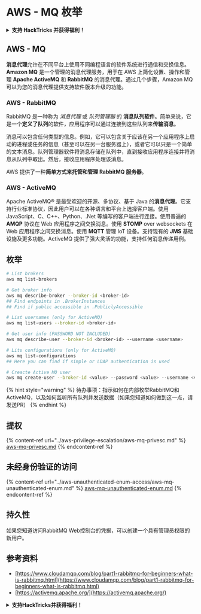 # AWS - MQ 枚举

<details>

<summary><strong>支持 HackTricks 并获得福利！</strong></summary>

* 如果您想在 HackTricks 中看到您的公司广告，或者如果您想访问 PEASS 的最新版本或下载 HackTricks 的 PDF，请查看[**订阅计划**](https://github.com/sponsors/carlospolop)！
* 获取[**官方 PEASS 和 HackTricks 商品**](https://peass.creator-spring.com)
* 发现[**PEASS 家族**](https://opensea.io/collection/the-peass-family)，我们的独家[**NFT**](https://opensea.io/collection/the-peass-family)收藏品
* **加入** 💬 [**Discord 群组**](https://discord.gg/hRep4RUj7f) 或 [**telegram 群组**](https://t.me/peass) 或 **关注**我在 **Twitter** 🐦 [**@carlospolopm**](https://twitter.com/carlospolopm)**。**
* **通过向** [**HackTricks**](https://github.com/carlospolop/hacktricks) **和** [**HackTricks Cloud**](https://github.com/carlospolop/hacktricks-cloud) **github 仓库提交 PR 来分享您的黑客技巧。**

</details>

## AWS - MQ

**消息代理**允许在不同平台上使用不同编程语言的软件系统进行通信和交换信息。**Amazon MQ** 是一个管理的消息代理服务，用于在 AWS 上简化设置、操作和管理 **Apache ActiveMQ** 和 **RabbitMQ** 的消息代理。通过几个步骤，Amazon MQ 可以为您的消息代理提供支持软件版本升级的功能。

### AWS - RabbitMQ

RabbitMQ 是一种称为 _消息代理_ 或 _队列管理器_ 的 **消息队列软件**。简单来说，它是一个**定义了队列**的软件，应用程序可以通过连接到这些队列来**传输消息**。

消息可以包含任何类型的信息。例如，它可以包含关于应该在另一个应用程序上启动的进程或任务的信息（甚至可以在另一台服务器上），或者它可以只是一个简单的文本消息。队列管理器软件将消息存储在队列中，直到接收应用程序连接并将消息从队列中取出。然后，接收应用程序处理该消息。

AWS 提供了一种**简单方式来托管和管理 RabbitMQ 服务器**。

### AWS - ActiveMQ

Apache ActiveMQ® 是最受欢迎的开源、多协议、基于 Java 的**消息代理**。它支持行业标准协议，因此用户可以在各种语言和平台上选择客户端。使用 JavaScript、C、C++、Python、.Net 等编写的客户端进行连接。使用普遍的 **AMQP** 协议在 Web 应用程序之间交换消息。使用 **STOMP** over websockets 在 Web 应用程序之间交换消息。使用 **MQTT** 管理 IoT 设备。支持现有的 **JMS** 基础设施及更多功能。ActiveMQ 提供了强大灵活的功能，支持任何消息传递用例。

## 枚举
```bash
# List brokers
aws mq list-brokers

# Get broker info
aws mq describe-broker --broker-id <broker-id>
## Find endpoints in .BrokerInstances
## Find if public accessible in .PubliclyAccessible

# List usernames (only for ActiveMQ)
aws mq list-users --broker-id <broker-id>

# Get user info (PASSWORD NOT INCLUDED)
aws mq describe-user --broker-id <broker-id> --username <username>

# Lits configurations (only for ActiveMQ)
aws mq list-configurations
## Here you can find if simple or LDAP authentication is used

# Creacte Active MQ user
aws mq create-user --broker-id <value> --password <value> --username <value> --console-access
```
{% hint style="warning" %}
待办事项：指示如何在内部枚举RabbitMQ和ActiveMQ，以及如何监听所有队列并发送数据（如果您知道如何做到这一点，请发送PR）
{% endhint %}

## 提权

{% content-ref url="../aws-privilege-escalation/aws-mq-privesc.md" %}
[aws-mq-privesc.md](../aws-privilege-escalation/aws-mq-privesc.md)
{% endcontent-ref %}

## 未经身份验证的访问

{% content-ref url="../aws-unauthenticated-enum-access/aws-mq-unauthenticated-enum.md" %}
[aws-mq-unauthenticated-enum.md](../aws-unauthenticated-enum-access/aws-mq-unauthenticated-enum.md)
{% endcontent-ref %}

## 持久性

如果您知道访问RabbitMQ Web控制台的凭据，可以创建一个具有管理员权限的新用户。

## 参考资料

* [https://www.cloudamqp.com/blog/part1-rabbitmq-for-beginners-what-is-rabbitmq.html](https://www.cloudamqp.com/blog/part1-rabbitmq-for-beginners-what-is-rabbitmq.html)
* [https://activemq.apache.org/](https://activemq.apache.org/)

<details>

<summary><strong>支持HackTricks并获得福利！</strong></summary>

* 如果您想在HackTricks中看到您的公司广告，或者如果您想访问PEASS的最新版本或下载PDF版本的HackTricks，请查看[**订阅计划**](https://github.com/sponsors/carlospolop)！
* 获取[**官方PEASS和HackTricks周边产品**](https://peass.creator-spring.com)
* 发现[**PEASS家族**](https://opensea.io/collection/the-peass-family)，我们的独家[**NFT**](https://opensea.io/collection/the-peass-family)收藏品
* **加入** 💬 [**Discord群组**](https://discord.gg/hRep4RUj7f) 或 [**Telegram群组**](https://t.me/peass) 或 **关注**我在**Twitter** 🐦 [**@carlospolopm**](https://twitter.com/carlospolopm)**。**
* **通过向** [**HackTricks**](https://github.com/carlospolop/hacktricks) **和** [**HackTricks Cloud**](https://github.com/carlospolop/hacktricks-cloud) **github仓库提交PR来分享您的黑客技巧。**

</details>
